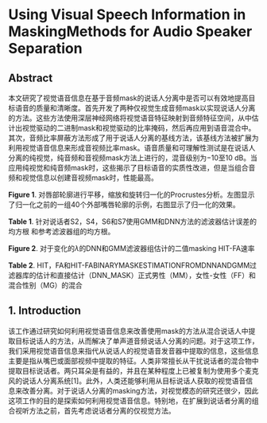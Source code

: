# Using Visual Speech Information in MaskingMethods for Audio Speaker Separation

## Abstract

本文研究了视觉语音信息在基于音频mask的说话人分离中是否可以有效地提高目标语音的质量和清晰度。首先开发了两种仅视觉生成音频mask以实现说话人分离的方法。这些方法使用深层神经网络将视觉语音特征映射到音频特征空间，从中估计出视觉驱动的二进制mask和视觉驱动的比率掩码，然后再应用到语音混合中。其次，音频比率屏蔽方法形成了用于说话人分离的基线方法，该基线方法被扩展为利用视觉语音信息来形成音视频比率mask。语音质量和可理解性测试是在说话人分离的纯视觉，纯音频和音视频mask方法上进行的，混音级别为−10至10 dB。当应用纯视觉和纯音频mask时，这些揭示了目标语音的实质性改进，但是当组合音频和视觉信息以创建音视频mask时，性能最高。

**Figure 1**. 对唇部轮廓进行平移，缩放和旋转归一化的Procrustes分析。左图显示了归一化之前的一组40个外部嘴唇轮廓的示例，右图显示了归一化的效果。

**Table 1**. 针对说话者S2，S4，S6和S7使用GMM和DNN方法的滤波器估计误差的均方根
和参考滤波器组的均方根。

**Figure 2**. 对于变化的$\lambda$的DNN和GMM滤波器组估计的二值masking HIT-FA速率

**Table 2**. HIT，FA和HIT-FABINARYMASKESTIMATIONFROMDNNANDGMM过滤器库的估计和直接估计（DNN_MASK）正式男性（MM），女性-女性（FF）和混合性别（MG）的混合

## 1. Introduction

该工作通过研究如何利用视觉语音信息来改善使用mask的方法从混合说话人中提取目标说话人的方法，从而解决了单声道音频说话人分离的问题。对于这项工作，我们采用视觉语音信息来指代从说话人的视觉语音发音器中提取的信息，这些信息主要是指从嘴巴或面部视频中提取的特征。人类非常擅长从干扰说话者的混合物中提取目标说话者。两只耳朵是有益的，并且在某种程度上已被复制为使用多个麦克风的说话人分离系统[1]。此外，人类还能够利用从目标说话人获取的视觉语音信息来改善分离。对于说话人分离的masking方法，对视觉模态的研究还很少，因此这项工作的目的是探索如何利用视觉语音信息。特别地，在扩展到说话者分离的组合视听方法之前，首先考虑说话者分离的仅视觉方法。
